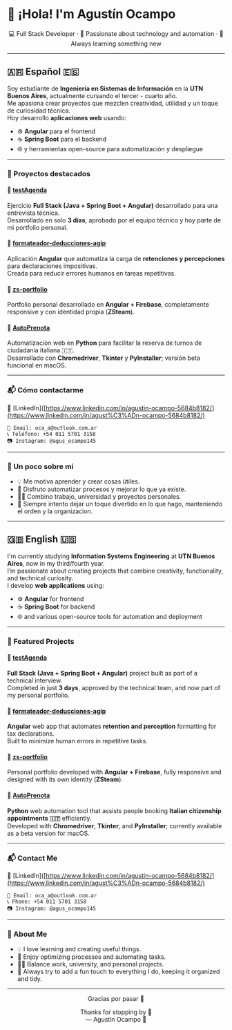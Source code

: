 # 👋 ¡Hola! I'm Agustín Ocampo

<p align="center">
  💻 Full Stack Developer · 🚀 Passionate about technology and automation · 🧠 Always learning something new
</p>

---

## 🇦🇷 Español 🇪🇸  

Soy estudiante de **Ingeniería en Sistemas de Información** en la **UTN Buenos Aires**, actualmente cursando el tercer - cuarto año.  
Me apasiona crear proyectos que mezclen creatividad, utilidad y un toque de curiosidad técnica.  
Hoy desarrollo **aplicaciones web** usando:
- ⚙️ **Angular** para el frontend  
- ☕ **Spring Boot** para el backend  
- 🌐 y herramientas open-source para automatización y despliegue

---

### 🧩 Proyectos destacados

#### 🧠 [**testAgenda**](https://github.com/agusocampo145/testAgenda)
Ejercicio **Full Stack (Java + Spring Boot + Angular)** desarrollado para una entrevista técnica.  
Desarrollado en solo **3 días**, aprobado por el equipo técnico y hoy parte de mi portfolio personal.  

#### 🧾 [**formateador-deducciones-agip**](https://github.com/agusocampo145/formateador-deducciones-agip)
Aplicación **Angular** que automatiza la carga de **retenciones y percepciones** para declaraciones impositivas.  
Creada para reducir errores humanos en tareas repetitivas.  

#### 🎨 [**zs-portfolio**](https://github.com/agusocampo145/zs-portfolio)
Portfolio personal desarrollado en **Angular + Firebase**, completamente responsive y con identidad propia (**ZSteam**).  

#### 🤖 [**AutoPrenota**](https://github.com/agusocampo145/AutoPrenota)
Automatización web en **Python** para facilitar la reserva de turnos de ciudadanía italiana 🇮🇹.  
Desarrollado con **Chromedriver**, **Tkinter** y **PyInstaller**; versión beta funcional en macOS.  

---

### 📬 Cómo contactarme

🔗 [LinkedIn]([https://www.linkedin.com/in/agustin-ocampo-5684b8182/](https://www.linkedin.com/in/agust%C3%ADn-ocampo-5684b8182/)  

```
📧 Email: oca_a@outlook.com.ar  
📞 Teléfono: +54 011 5701 3158  
📷 Instagram: @agus_ocampo145  
```

---

### 🧭 Un poco sobre mí
- 💡 Me motiva aprender y crear cosas útiles.  
- 🧠 Disfruto automatizar procesos y mejorar lo que ya existe.  
- 🧑‍🎓 Combino trabajo, universidad y proyectos personales.  
- 🐼 Siempre intento dejar un toque divertido en lo que hago, manteniendo el orden y la organizacion.  

---

## 🇬🇧 English 🇺🇸  

I'm currently studying **Information Systems Engineering** at **UTN Buenos Aires**, now in my third/fourth year.  
I’m passionate about creating projects that combine creativity, functionality, and technical curiosity.  
I develop **web applications** using:
- ⚙️ **Angular** for frontend  
- ☕ **Spring Boot** for backend  
- 🌐 and various open-source tools for automation and deployment

---

### 🧩 Featured Projects

#### 🧠 [**testAgenda**](https://github.com/agusocampo145/testAgenda)
**Full Stack (Java + Spring Boot + Angular)** project built as part of a technical interview.  
Completed in just **3 days**, approved by the technical team, and now part of my personal portfolio.  

#### 🧾 [**formateador-deducciones-agip**](https://github.com/agusocampo145/formateador-deducciones-agip)
**Angular** web app that automates **retention and perception** formatting for tax declarations.  
Built to minimize human errors in repetitive tasks.  

#### 🎨 [**zs-portfolio**](https://github.com/agusocampo145/zs-portfolio)
Personal portfolio developed with **Angular + Firebase**, fully responsive and designed with its own identity (**ZSteam**).  

#### 🤖 [**AutoPrenota**](https://github.com/agusocampo145/AutoPrenota)
**Python** web automation tool that assists people booking **Italian citizenship appointments 🇮🇹** efficiently.  
Developed with **Chromedriver**, **Tkinter**, and **PyInstaller**; currently available as a beta version for macOS.  

---

### 📬 Contact Me

🔗 [LinkedIn]([https://www.linkedin.com/in/agustin-ocampo-5684b8182/](https://www.linkedin.com/in/agust%C3%ADn-ocampo-5684b8182/)  

```
📧 Email: oca_a@outlook.com.ar  
📞 Phone: +54 011 5701 3158  
📷 Instagram: @agus_ocampo145  
```

---

### 🧭 About Me
- 💡 I love learning and creating useful things.  
- 🧠 Enjoy optimizing processes and automating tasks.  
- 🧑‍🎓 Balance work, university, and personal projects.  
- 🐼 Always try to add a fun touch to everything I do, keeping it organized and tidy.  

---

<p align="center">Gracias por pasar 👋<br>

<p align="center">Thanks for stopping by 👋<br> — Agustín Ocampo 🐼</p>
